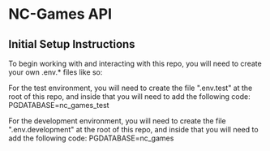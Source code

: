 # NC-Games API

## Initial Setup Instructions

To begin working with and interacting with this repo, you will need to create your own .env.\* files like so:

For the test environment, you will need to create the file ".env.test" at the root of this repo, and inside that you will need to add the following code:
PGDATABASE=nc_games_test

For the development environment, you will need to create the file ".env.development" at the root of this repo, and inside that you will need to add the following code:
PGDATABASE=nc_games
